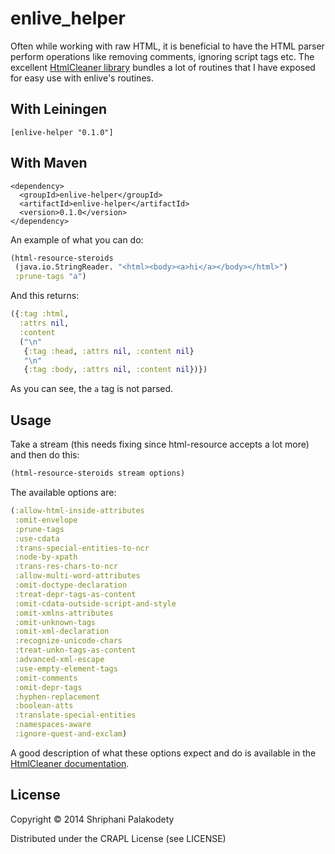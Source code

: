 # enlive_helper

Often while working with raw HTML, it is beneficial to have
the HTML parser perform operations like removing comments, ignoring
script tags etc. The excellent
[HtmlCleaner library](http://htmlcleaner.sourceforge.net/index.php) 
bundles a lot of routines that I have exposed for easy use with
enlive's routines.

## With Leiningen
```
[enlive-helper "0.1.0"]
```

## With Maven
```
<dependency>
  <groupId>enlive-helper</groupId>
  <artifactId>enlive-helper</artifactId>
  <version>0.1.0</version>
</dependency>
```

An example of what you can do:

```clojure
(html-resource-steroids 
 (java.io.StringReader. "<html><body><a>hi</a></body></html>") 
 :prune-tags "a")
```

And this returns:

```clojure
({:tag :html,
  :attrs nil,
  :content
  ("\n"
   {:tag :head, :attrs nil, :content nil}
   "\n"
   {:tag :body, :attrs nil, :content nil})})
```

As you can see, the <code>a</code> tag is not parsed.

## Usage

Take a stream (this needs fixing since html-resource accepts a lot
more) and then do this:

```clojure
(html-resource-steroids stream options)
```

The available options are:

```clojure
(:allow-html-inside-attributes
 :omit-envelope
 :prune-tags
 :use-cdata
 :trans-special-entities-to-ncr
 :node-by-xpath
 :trans-res-chars-to-ncr
 :allow-multi-word-attributes
 :omit-doctype-declaration
 :treat-depr-tags-as-content
 :omit-cdata-outside-script-and-style
 :omit-xmlns-attributes
 :omit-unknown-tags
 :omit-xml-declaration
 :recognize-unicode-chars
 :treat-unkn-tags-as-content
 :advanced-xml-escape
 :use-empty-element-tags
 :omit-comments
 :omit-depr-tags
 :hyphen-replacement
 :boolean-atts
 :translate-special-entities
 :namespaces-aware
 :ignore-quest-and-exclam)
```

A good description of what these options expect and do is available
in the
[HtmlCleaner documentation](http://htmlcleaner.sourceforge.net/parameters.php).

## License

Copyright © 2014 Shriphani Palakodety

Distributed under the CRAPL License (see LICENSE)
